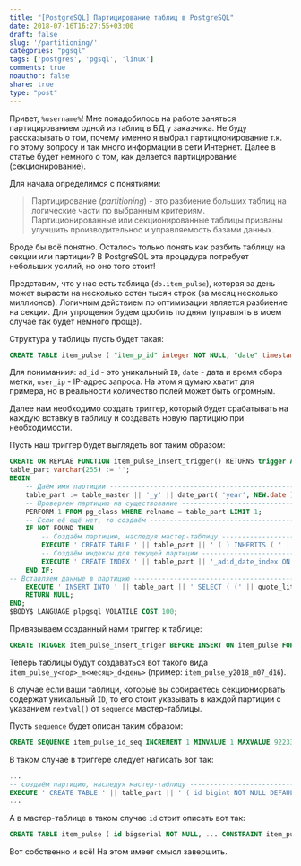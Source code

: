 ```yaml
---
title: "[PostgreSQL] Партицирование таблиц в PostgreSQL"
date: 2018-07-16T16:27:55+03:00
draft: false
slug: '/partitioning/'
categories: "pgsql"
tags: ['postgres', 'pgsql', 'linux']
comments: true
noauthor: false
share: true
type: "post"
---
```


Привет, `%username%`! Мне понадобилось на работе заняться партицированием одной из таблиц в БД у заказчика. Не буду рассказывать о том, почему именно я выбрал партиционирование т.к. по этому вопросу и так много информации в сети Интернет. Далее в статье будет немного о том, как делается партицирование (секционирование).

Для начала определимся с понятиями:
> Партицирование (*partitioning*) - это разбиение больших таблиц на логические части по выбранным критериям. Партиционированные или секционированные таблицы призваны улучшить производительнос и управляемость базами данных.

Вроде бы всё понятно. Осталось только понять как разбить таблицу на секции или партиции? В PostgreSQL эта процедура потребует небольших усилий, но оно того стоит!

Представим, что у нас есть таблица (`db.item_pulse`), которая за день может вырасти на несколько сотен тысяч строк (за месяц несколько миллионов). Логичным действием по оптимизации является разбиение на секции. Для упрощения будем дробить по дням (управлять в моем случае так будет немного проще).

Структура у таблицы пусть будет такая:
```sql
CREATE TABLE item_pulse ( "item_p_id" integer NOT NULL, "date" timestamp without tome zone NOT NULL DEFAULT now(), "user_ip" cidr NOT NULL ) WITH ( OIDS=FALSE );
```
Для пониманиия: `ad_id` - это уникальный `ID`, `date` - дата и время сбора метки, `user_ip` - IP-адрес запроса. На этом я думаю хватит для примера, но в реальности количество полей может быть огромным.

Далее нам необходимо создать триггер, который будет срабатывать на каждую вставку в таблицу и создавать новую партицию при необходимости.

Пусть наш триггер будет выглядеть вот таким образом:
```sql
CREATE OR REPLAE FUNCTION item_pulse_insert_trigger() RETURNS trigger AS $BODY$ DECLARE table_master varchar(255) := 'item_pulse'; 
table_part varchar(255) := ''; 
BEGIN 
	-- Даём имя партиции -------------------------------------------------- 
	table_part := table_master || '_y' || date_part( 'year', NEW.date )::text || '_m' || date_part( 'month', NEW.date )::text || '_d' || date_part( 'day', NEW.date )::text; 
	-- Проверяем партицию на существование -------------------------------- 
	PERFORM 1 FROM pg_class WHERE relname = table_part LIMIT 1; 
	-- Если её ещё нет, то создаём -------------------------------------------- 
	IF NOT FOUND THEN 
		-- Cоздаём партицию, наследуя мастер-таблицу -------------------------- 
		EXECUTE ' CREATE TABLE ' || table_part || ' ( ) INHERITS ( ' || table_master || ' ) WITH ( OIDS=FALSE )'; 
		-- Создаём индексы для текущей партиции ------------------------------- 
		EXECUTE ' CREATE INDEX ' || table_part || '_adid_date_index ON ' || table_part || ' USING btree (item_p_id, date)'; 
	END IF;
-- Вставляем данные в партицию -------------------------------------------- 
	EXECUTE ' INSERT INTO ' || table_part || ' SELECT ( (' || quote_literal(NEW) || ')::' || TG_RELNAME || ' ).*'; 
	RETURN NULL; 
END; 
$BODY$ LANGUAGE plpgsql VOLATILE COST 100;
```

Привязываем созданный нами триггер к таблице:
```sql
CREATE TRIGGER item_pulse_insert_triger BEFORE INSERT ON item_pulse FOR EACH ROW EXECUTE PROCEDURE item_pulse_insert_trigger();
```

Теперь таблицы будут создаваться вот такого вида `item_pulse_y<год>_m<месяц>_d<день>` (пример: `item_pulse_y2018_m07_d16`).

В случае если ваши таблици, которые вы собираетесь секциониорвать содержат уникальный `ID`, то его стоит указывать в каждой партиции с указанием `nextval()` от `sequence` мастер-таблицы.

Пусть `sequence` будет описан таким образом:
```sql
CREATE SEQUENCE item_pulse_id_seq INCREMENT 1 MINVALUE 1 MAXVALUE 9223372036854775807 START 1 CACHE 1;
```

В таком случае в триггере следует написать вот так:
```sql
... 
-- создаём партицию, наследуя мастер-таблицу -------------------------- 
EXECUTE ' CREATE TABLE ' || table_part || ' ( id bigint NOT NULL DEFAULT nextval(''' || table_master || '_id_seq''::regclass), CONSTRAINT ' || table_part || '_id_pk PRIMARY KEY (id) ) INHERITS ( ' || table_master || ' ) WITH ( OIDS=FALSE )';
...
```

А в мастер-таблице в таком случае `id` стоит описать вот так:
```sql
CREATE TABLE item_pulse ( id bigserial NOT NULL, ... CONSTRAINT item_pulse_id_pk PRIMARY KEY (id) ) WITH ( OIDS=FALSE )
```

Вот собственно и всё! На этом имеет смысл завершить.
